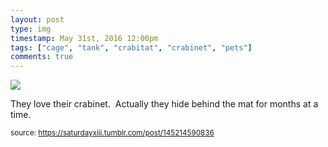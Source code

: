 ```yaml
---
layout: post
type: img
timestamp: May 31st, 2016 12:00pm
tags: ["cage", "tank", "crabitat", "crabinet", "pets"]
comments: true
---
```

<img src="https://saturdayxiii.github.io/media/145214590836.jpg"/>

They love their crabinet.  Actually they hide behind the mat for months at a time.
 
  
<small>source: https://saturdayxiii.tumblr.com/post/145214590836</small>